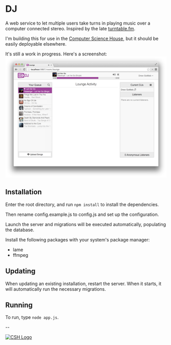 DJ
==

A web service to let multiple users take turns in playing music over a computer
connected stereo. Inspired by the late [turntable.fm](http://turntable.fm).

I'm building this for use in the [Computer Science House](http://csh.rit.edu),
but it should be easily deployable elsewhere.

It's still a work in progress. Here's a screenshot:
![Screenshot](/screenshot.png)

Installation
--
Enter the root directory, and run `npm install` to install the dependencies.

Then rename config.example.js to config.js and set up the configuration.

Launch the server and migrations will be executed automatically, populating
the database.

Install the following packages with your system's package manager:
- lame
- ffmpeg

Updating
--
When updating an existing installation, restart the server. When it starts,
it will automatically run the necessary migrations.

Running
--
To run, type `node app.js`.

--

[![CSH Logo](http://csh.rit.edu/images/logo.png)](http://csh.rit.edu)

